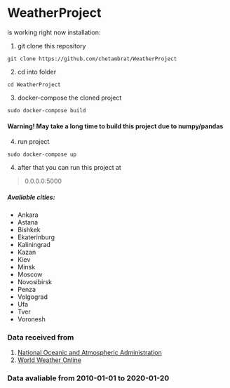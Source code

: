 # WeatherProject
is working right now
installation:
1. git clone this repository
```
git clone https://github.com/chetambrat/WeatherProject
```
2. cd into folder
```
cd WeatherProject
```
3. docker-compose the cloned project
```
sudo docker-compose build
```
#### Warning! May take a long time to build this project due to numpy/pandas 
4. run project
```
sudo docker-compose up
```
4. after that you can run this project at
> 0.0.0.0:5000
##### Avaliable cities:
- Ankara
- Astana
- Bishkek
- Ekaterinburg
- Kaliningrad
- Kazan
- Kiev
- Minsk
- Moscow
- Novosibirsk
- Penza
- Volgograd
- Ufa
- Tver
- Voronesh
### Data received from
1. [National Oceanic and Atmospheric Administration](https://www.ncdc.noaa.gov)
2. [World Weather Online](https://www.worldweatheronline.com/)
### Data avaliable from 2010-01-01 to 2020-01-20
